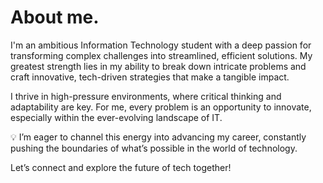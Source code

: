 # About me.


I'm an ambitious Information Technology student with a deep passion for transforming complex challenges into streamlined, efficient solutions. My greatest strength lies in my ability to break down intricate problems and craft innovative, tech-driven strategies that make a tangible impact.

I thrive in high-pressure environments, where critical thinking and adaptability are key. For me, every problem is an opportunity to innovate, especially within the ever-evolving landscape of IT.

💡 I’m eager to channel this energy into advancing my career, constantly pushing the boundaries of what’s possible in the world of technology.

Let’s connect and explore the future of tech together!

